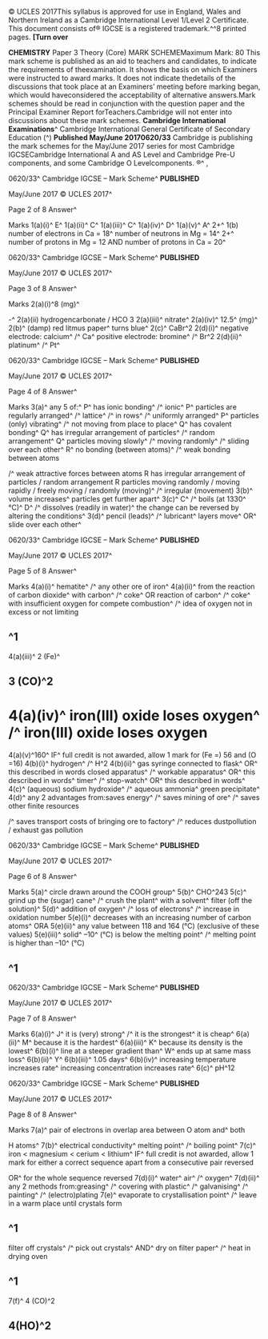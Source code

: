 © UCLES 2017This syllabus is approved for use in England, Wales and Northern Ireland as a Cambridge International Level 1/Level 2 Certificate. This document consists of® IGCSE is a registered trademark.^^8 printed pages. **[Turn over** 

**CHEMISTRY** Paper 3 Theory (Core) MARK SCHEMEMaximum Mark: 80 This mark scheme is published as an aid to teachers and candidates, to indicate the requirements of theexamination. It shows the basis on which Examiners were instructed to award marks. It does not indicate thedetails of the discussions that took place at an Examiners’ meeting before marking began, which would haveconsidered the acceptability of alternative answers.Mark schemes should be read in conjunction with the question paper and the Principal Examiner Report forTeachers.Cambridge will not enter into discussions about these mark schemes. **Cambridge International Examinations**^ Cambridge International General Certificate of Secondary Education (^) **Published May/June 20170620/33** Cambridge is publishing the mark schemes for the May/June 2017 series for most Cambridge IGCSECambridge International A and AS Level and Cambridge Pre-U components, and some Cambridge O Levelcomponents. ®^ , 


0620/33^ Cambridge IGCSE – Mark Scheme^ **PUBLISHED** 

May/June 2017 © UCLES 2017^ 

 Page 2 of 8 Answer^ 

 Marks 1(a)(i)^ E^ 1(a)(ii)^ C^ 1(a)(iii)^ C^ 1(a)(iv)^ D^ 1(a)(v)^ A^ 2+^ 1(b) number of electrons in Ca = 18^ number of neutrons in Mg = 14^ 2+^ number of protons in Mg = 12 AND number of protons in Ca = 20^ 


0620/33^ Cambridge IGCSE – Mark Scheme^ **PUBLISHED** 

May/June 2017 © UCLES 2017^ 

 Page 3 of 8 Answer^ 

 Marks 2(a)(i)^8 (mg)^ 

-^ 2(a)(ii) hydrogencarbonate / HCO 3     2(a)(iii)^ nitrate^        2(a)(iv)^ 12.5^ (mg)^           2(b)^ (damp) red litmus paper^              turns blue^                 2(c)^ CaBr^2                    2(d)(i)^ negative electrode: calcium^ /^ Ca^                       positive electrode: bromine^ /^ Br^2                          2(d)(ii)^ platinum^ /^ Pt^ 


0620/33^ Cambridge IGCSE – Mark Scheme^ **PUBLISHED** 

May/June 2017 © UCLES 2017^ 

 Page 4 of 8 Answer^ 

 Marks 3(a)^ any 5 of:^ P^ has ionic bonding^ /^ ionic^ P^ particles are regularly arranged^ /^ lattice^ /^ in rows^ /^ uniformly arranged^ P^ particles (only) vibrating^ /^ not moving from place to place^ Q^ has covalent bonding^ Q^ has irregular arrangement of particles^ /^ random arrangement^ Q^ particles moving slowly^ /^ moving randomly^ /^ sliding over each other^ R^ no bonding (between atoms)^ /^ weak bonding between atoms 

 /^ weak attractive forces between atoms R has irregular arrangement of particles / random arrangement R particles moving randomly / moving rapidly / freely moving / randomly (moving)^ /^ irregular (movement) 3(b)^ volume increases^ particles get further apart^ 3(c)^ C^ /^ boils (at 1330^ °C)^ D^ /^ dissolves (readily in water)^ the change can be reversed by altering the conditions^ 3(d)^ pencil (leads)^ /^ lubricant^ layers move^ OR^ slide over each other^ 


0620/33^ Cambridge IGCSE – Mark Scheme^ **PUBLISHED** 

May/June 2017 © UCLES 2017^ 

 Page 5 of 8 Answer^ 

 Marks 4(a)(i)^ hematite^ /^ any other ore of iron^ 4(a)(ii)^ from the reaction of carbon dioxide^ with carbon^ /^ coke^ OR reaction of carbon^ /^ coke^ with insufficient oxygen for compete combustion^ /^ idea of oxygen not in excess or not limiting 

## ^1 

 4(a)(iii)^ 2 (Fe)^ 

## 3 (CO)^2 

# 4(a)(iv)^ iron(III) oxide loses oxygen^ /^ iron(III) oxide loses oxygen 

 4(a)(v)^160^ IF^ full credit is not awarded, allow 1 mark for (Fe =) 56 and (O =16) 4(b)(i)^ hydrogen^ /^ H^2 4(b)(ii)^ gas syringe connected to flask^ OR^ this described in words closed apparatus^ /^ workable apparatus^ OR^ this described in words^ timer^ /^ stop-watch^ OR^ this described in words^ 4(c)^ (aqueous) sodium hydroxide^ /^ aqueous ammonia^ green precipitate^ 4(d)^ any 2 advantages from:saves energy^ /^ saves mining of ore^ /^ saves other finite resources 

 /^ saves transport costs of bringing ore to factory^ /^ reduces dustpollution / exhaust gas pollution 


0620/33^ Cambridge IGCSE – Mark Scheme^ **PUBLISHED** 

May/June 2017 © UCLES 2017^ 

 Page 6 of 8 Answer^ 

 Marks 5(a)^ circle drawn around the COOH group^ 5(b)^ CHO^243 5(c)^ grind up the (sugar) cane^ /^ crush the plant^ with a solvent^ filter (off the solution)^ 5(d)^ addition of oxygen^ /^ loss of electrons^ /^ increase in oxidation number 5(e)(i)^ decreases with an increasing number of carbon atoms^ ORA 5(e)(ii)^ any value between 118 and 164 (°C) (exclusive of these values) 5(e)(iii)^ solid^ –10^ (°C) is below the melting point^ /^ melting point is higher than –10^ (°C) 

## ^1 


0620/33^ Cambridge IGCSE – Mark Scheme^ **PUBLISHED** 

May/June 2017 © UCLES 2017^ 

 Page 7 of 8 Answer^ 

 Marks 6(a)(i)^ J^ it is (very) strong^ /^ it is the strongest^ it is cheap^ 6(a)(ii)^ M^ because it is the hardest^ 6(a)(iii)^ K^ because its density is the lowest^ 6(b)(i)^ line at a steeper gradient than^ W^ ends up at same mass loss^ 6(b)(ii)^ Y^ 6(b)(iii)^ 1.05 days^ 6(b)(iv)^ increasing temperature increases rate^ increasing concentration increases rate^ 6(c)^ pH^12 


0620/33^ Cambridge IGCSE – Mark Scheme^ **PUBLISHED** 

May/June 2017 © UCLES 2017^ 

 Page 8 of 8 Answer^ 

 Marks 7(a)^ pair of electrons in overlap area between O atom and^ both 

 H atoms^ 7(b)^ electrical conductivity^ melting point^ /^ boiling point^ 7(c)^ iron < magnesium < cerium < lithium^ IF^ full credit is not awarded, allow 1 mark for either a correct sequence apart from a consecutive pair reversed 

 OR^ for the whole sequence reversed 7(d)(i)^ water^ air^ /^ oxygen^ 7(d)(ii)^ any 2 methods from:greasing^ /^ covering with plastic^ /^ galvanising^ /^ painting^ /^ (electro)plating 7(e)^ evaporate to crystallisation point^ /^ leave in a warm place until crystals form 

## ^1 

 filter off crystals^ /^ pick out crystals^ AND^ dry on filter paper^ /^ heat in drying oven 

## ^1 

 7(f)^ 4 (CO)^2 

## 4(HO)^2 


